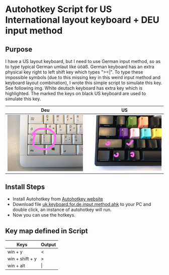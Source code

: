 # Autohotkey Script for US International layout keyboard + DEU input method

Purpose
--------------
I have a US layout keyboard, but I need to use German input method, so as to type typical German umlaut like üöäß. German keyboard has an extra physical key right to left shift key which types "><|".  To type these impossible symbols (due to this missing key in this weird input method and keyboard layout combination), I wrote this simple script to simulate this key. See following img. White deutsch keyboard has extra key which is highlighted. The marked the keys on black US keyboard are used to simulate this key.

Deu | US
--------- | --------
![](./img/IMG_7758.JPG) | ![](./img/IMG_7759.JPG)

Install Steps
--------------
* Install Autohotkey from [Autohotkey website](https://autohotkey.com/)
* Download file [uk.keyboard.for.de.input.method.ahk](./uk.keyboard.for.de.input.method.ahk) to your PC and double click, an instance of autohotkey will run. 
* Now you can use the hotkeys. 

Key map defined in Script
--------------

Keys | Output
--------- | --------
win + y  | <
win + shift + y  | > 
win + alt     | \|
